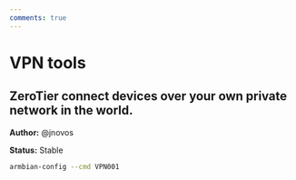 ```yaml
---
comments: true
---
```


# VPN tools

## ZeroTier connect devices over your own private network in the world.

**Author:** @jnovos

**Status:** Stable


~~~ bash title="ZeroTier connect devices over your own private network in the world.:"
armbian-config --cmd VPN001
~~~
